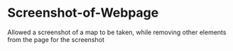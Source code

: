 # Screenshot-of-Webpage
Allowed a screenshot of a map to be taken, while removing other elements from the page for the screenshot 
